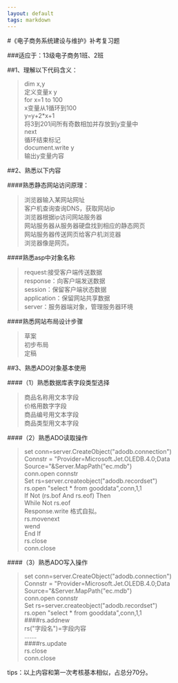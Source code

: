 ```yaml
---
layout: default
tags: markdown
---
```

#《电子商务系统建设与维护》补考复习题

###适应于：13级电子商务1班、2班

##1、理解以下代码含义：

>dim x,y  
>定义变量x y  
>for x=1 to 100  
>x变量从1循环到100  
>y=y+2*x+1  
>将3到201间所有奇数相加并存放到y变量中  
>next  
>循环结束标记  
>document.write y    
>输出y变量内容  


##2、熟悉以下内容

####熟悉静态网站访问原理：

  >浏览器输入某网站网址  
  >客户机查询查询DNS，获取网站ip  
  >浏览器根据ip访问网站服务器  
  >网站服务器从服务器硬盘找到相应的静态网页  
  >网站服务器传送网页给客户机浏览器  
  >浏览器像是网页。  

####熟悉asp中对象名称

>request:接受客户端传送数据  
>response：向客户端发送数据  
>session：保留客户端状态数据  
>application：保留网站共享数据  
>server：服务器端对象，管理服务器环境  


####熟悉网站布局设计步骤  

>草案  
>初步布局  
>定稿  

##3、熟悉ADO对象基本使用

####（1）熟悉数据库表字段类型选择

>商品名称用文本字段  
>价格用数字字段  
>商品编号用文本字段  
>商品类型用文本字段  

####（2）熟悉ADO读取操作

 >set conn=server.CreateObject("adodb.connection")  
>Connstr = "Provider=Microsoft.Jet.OLEDB.4.0;Data Source="&Server.MapPath("ec.mdb")  
>conn.open connstr  
> Set rs=server.createobject("adodb.recordset")  
>rs.open "select * from gooddata",conn,1,1  
>If Not (rs.bof And rs.eof) Then  
>While Not rs.eof  
>Response.write 格式自拟。  
>rs.movenext  
>wend  
>End If  
>rs.close  
>conn.close  


####（3）熟悉ADO写入操作

 >set conn=server.CreateObject("adodb.connection")  
>Connstr = "Provider=Microsoft.Jet.OLEDB.4.0;Data Source="&Server.MapPath("ec.mdb")  
>conn.open connstr  
> Set rs=server.createobject("adodb.recordset")  
>rs.open "select * from gooddata",conn,1,1  
>####rs.addnew  
>rs("字段名")=字段内容  
>.......  
>####rs.update  
>rs.close  
>conn.close  

tips：以上内容和第一次考核基本相似，占总分70分。


